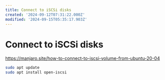 ```yaml
---
title: Connect to iSCSi disks
created: '2024-09-12T07:31:22.000Z'
modified: '2024-09-15T05:35:17.903Z'
---
```


# Connect to iSCSi disks

https://manjaro.site/how-to-connect-to-iscsi-volume-from-ubuntu-20-04

```bash
sudo apt update
sudo apt install open-iscsi
```
